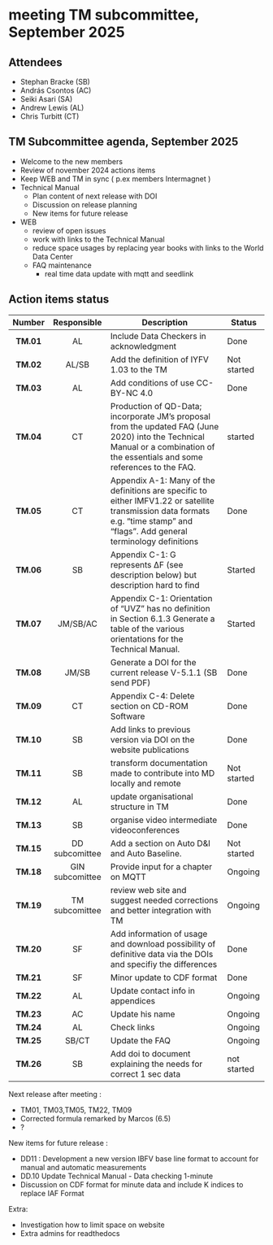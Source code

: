 # meeting TM subcommittee, September 2025

## Attendees
- Stephan Bracke (SB)
- András Csontos (AC)
- Seiki Asari (SA) 
- Andrew Lewis (AL)
- Chris Turbitt (CT)


## TM Subcommittee agenda, September 2025

* Welcome to the new members
* Review of november 2024 actions items 
* Keep WEB and TM in sync ( p.ex members Intermagnet )
* Technical Manual
  * Plan content of next release with DOI
  * Discussion on release planning
  * New items for future release
* WEB
  * review of open issues
  * work with links to the Technical Manual
  * reduce space usages by replacing year books with links to the World Data Center
  * FAQ maintenance
    * real time data update with mqtt and seedlink


## Action items status

|  Number   |   Responsible   | Description                                                                                                                                                                     | Status      |
|:---------:|:---------------:|---------------------------------------------------------------------------------------------------------------------------------------------------------------------------------|-------------|
| **TM.01** |       AL        | Include Data Checkers  in acknowledgment                                                                                                                                        | Done        |
| **TM.02** |      AL/SB      | Add the definition of IYFV 1.03 to the TM                                                                                                                                       | Not started |
| **TM.03** |       AL        | Add conditions of use CC-BY-NC 4.0                                                                                                                                              | Done        |
| **TM.04** |       CT        | Production of QD-Data; incorporate JM’s proposal from the updated FAQ (June 2020) into the Technical Manual or a combination of the essentials and some references to the FAQ.  | started     |
| **TM.05** |       CT        | Appendix A-1: Many of the definitions are specific to either IMFV1.22 or satellite transmission data formats e.g. “time stamp” and “flags”. Add general terminology definitions | Done        |
| **TM.06** |       SB        | Appendix C-1: G represents ΔF (see description below) but description hard to find                                                                                              | Started     |
| **TM.07** |    JM/SB/AC     | Appendix C-1: Orientation of “UVZ” has no definition in Section 6.1.3 Generate a table of the various orientations for the Technical Manual.                                    | Started     |
| **TM.08** |      JM/SB      | Generate a DOI for the current release V-5.1.1  (SB send PDF)                                                                                                                   | Done        |
| **TM.09** |       CT        | Appendix C-4: Delete section on CD-ROM Software                                                                                                                                 | Done        |
| **TM.10** |       SB        | Add links to previous version via DOI on the website publications                                                                                                               | Done        |
| **TM.11** |       SB        | transform documentation made to contribute into MD locally and remote                                                                                                           | Not started |
| **TM.12** |       AL        | update organisational structure in TM                                                                                                                                           | Done        |
| **TM.13** |       SB        | organise video intermediate videoconferences                                                                                                                                    | Done        |
| **TM.15** | DD subcomittee  | Add a section on Auto D&I and Auto Baseline.                                                                                                                                    | Not started |
| **TM.18** | GIN subcomittee | Provide input for  a chapter on MQTT                                                                                                                                            | Ongoing     |
| **TM.19** | TM subcomittee  | review web site and suggest needed corrections and better integration with TM                                                                                                   | Ongoing     |
| **TM.20** |       SF        | Add information of usage and download possibility of definitive data via the DOIs and specifiy   the differences                                                                | Done        |
| **TM.21** |       SF        | Minor update to CDF format                                                                                                                                                      | Done        |
| **TM.22** |       AL        | Update contact info in appendices                                                                                                                                               | Ongoing     |
| **TM.23** |       AC        | Update his name                                                                                                                                                                 | Ongoing     |
| **TM.24** |       AL        | Check links                                                                                                                                                                     | Ongoing     |
| **TM.25** |      SB/CT      | Update the FAQ                                                                                                                                                                  | Ongoing     |
| **TM.26** |       SB        | Add doi to document explaining the needs for correct 1 sec data                                                                                                                 | not started |


Next release after meeting : 

* TM01, TM03,TM05, TM22, TM09
* Corrected formula remarked by Marcos (6.5)
* ?

New items for future release :

* DD11 : Development  a new version IBFV base line format to account for manual and automatic measurements
* DD.10 		Update Technical Manual - Data checking 1-minute
* Discussion on CDF format for minute data and include K indices to replace IAF Format




Extra:

* Investigation how to limit space on website
* Extra admins for readthedocs

